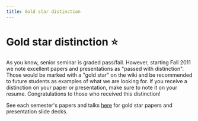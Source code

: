 ```yaml
---
title: Gold star distinction
---
```


# Gold star distinction :star:

As you know, senior seminar is graded pass/fail. However, starting Fall 2011 we note excellent papers and presentations as "passed with distinction". Those would be marked with a "gold star" on the wiki and be recommended to future students as examples of what we are looking for. If you receive a distinction on your paper or presentation, make sure to note it on your resume. Congratulations to those who received this distinction!

See each semester's papers and talks [here](seniorsemresources.md) for gold star papers and presentation slide decks.


